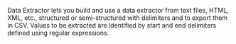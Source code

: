Data Extractor lets you build and use a data extractor from text files, HTML, XML, etc., structured or semi-structured with delimiters and to export them in CSV. Values to be extracted are identified by start and end delimiters defined using regular expressions.
